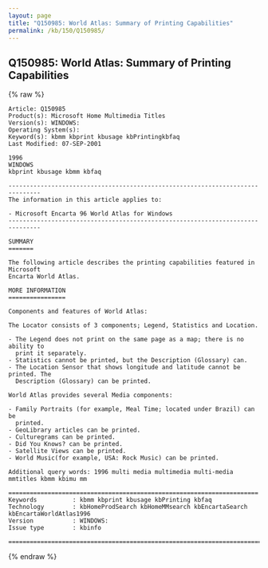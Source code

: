 ```yaml
---
layout: page
title: "Q150985: World Atlas: Summary of Printing Capabilities"
permalink: /kb/150/Q150985/
---
```


## Q150985: World Atlas: Summary of Printing Capabilities

{% raw %}

	Article: Q150985
	Product(s): Microsoft Home Multimedia Titles
	Version(s): WINDOWS:
	Operating System(s): 
	Keyword(s): kbmm kbprint kbusage kbPrintingkbfaq
	Last Modified: 07-SEP-2001
	
	1996
	WINDOWS
	kbprint kbusage kbmm kbfaq
	
	-------------------------------------------------------------------------------
	The information in this article applies to:
	
	- Microsoft Encarta 96 World Atlas for Windows 
	-------------------------------------------------------------------------------
	
	SUMMARY
	=======
	
	The following article describes the printing capabilities featured in Microsoft
	Encarta World Atlas.
	
	MORE INFORMATION
	================
	
	Components and features of World Atlas:
	
	The Locator consists of 3 components; Legend, Statistics and Location.
	
	- The Legend does not print on the same page as a map; there is no ability to
	  print it separately.
	- Statistics cannot be printed, but the Description (Glossary) can.
	- The Location Sensor that shows longitude and latitude cannot be printed. The
	  Description (Glossary) can be printed.
	
	World Atlas provides several Media components:
	
	- Family Portraits (for example, Meal Time; located under Brazil) can be
	  printed.
	- GeoLibrary articles can be printed.
	- Culturegrams can be printed.
	- Did You Knows? can be printed.
	- Satellite Views can be printed.
	- World Music(for example, USA: Rock Music) can be printed.
	
	Additional query words: 1996 multi media multimedia multi-media mmtitles kbmm kbimu mm
	
	======================================================================
	Keywords          : kbmm kbprint kbusage kbPrinting kbfaq
	Technology        : kbHomeProdSearch kbHomeMMsearch kbEncartaSearch kbEncartaWorldAtlas1996
	Version           : WINDOWS:
	Issue type        : kbinfo
	
	=============================================================================
	

{% endraw %}
